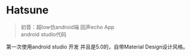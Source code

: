 # Hatsune
> 初音：超low仿android端 回声echo App  
android studio代码

第一次使用android studio 开发 并且是5.0的，自带Material Design设计风格。
